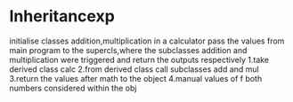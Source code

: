 # Inheritancexp
initialise classes addition,multiplication in a calculator pass the 
values from main program to the supercls,where the subclasses addition and 
multiplication were triggered and return the outputs respectively
1.take derived class calc
2.from derived class call subclasses add and mul
3.return the values after math to the object
4.manual values of f both numbers considered within the obj
